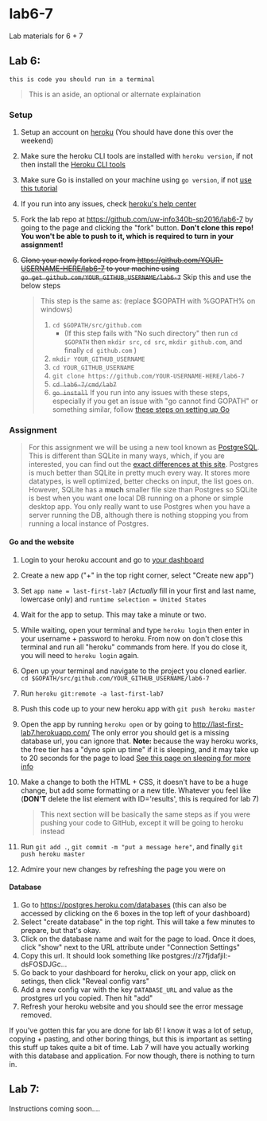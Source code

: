 # lab6-7
Lab materials for 6 + 7

## Lab 6:
`this is code you should run in a terminal`
> This is an aside, an optional or alternate explaination

### Setup
1. Setup an account on [heroku](https://heroku.com) (You should have done this over the weekend)
2. Make sure the heroku CLI tools are installed with `heroku version`, if not then install the [Heroku CLI tools](https://devcenter.heroku.com/articles/getting-started-with-go#set-up)
3. Make sure Go is installed on your machine using `go version`, if not [use this tutorial](https://golang.org/doc/install)
4. If you run into any issues, check [heroku's help center](https://devcenter.heroku.com/articles/getting-started-with-go#introduction)
5. Fork the lab repo at https://github.com/uw-info340b-sp2016/lab6-7 by going to the page and clicking the "fork" button. **Don't clone this repo! You won't be able to push to it, which is required to turn in your assignment!**
6. ~~Clone your newly forked repo from https://github.com/YOUR-USERNAME-HERE/lab6-7 to your machine using </br>`go get github.com/YOUR_GITHUB_USERNAME/lab6-7`~~ Skip this and use the below steps

    > This step is the same as: (replace $GOPATH with %GOPATH% on windows)
    >   1. `cd $GOPATH/src/github.com`
    >       * (If this step fails with "No such directory" then run   `cd $GOPATH` then `mkdir src`, `cd src`, `mkdir github.com`, and finally `cd github.com` )
    >   2. `mkdir YOUR_GITHUB_USERNAME`
    >   3. `cd YOUR_GITHUB_USERNAME`
    >   4. `git clone https://github.com/YOUR-USERNAME-HERE/lab6-7`
    >   5. ~~`cd lab6-7/cmd/lab7`~~
    >   6. ~~`go install`~~
If you run into any issues with these steps, especially if you get an issue with "go cannot find GOPATH" or something similar, follow [these steps on setting up Go](https://github.com/uw-info340b-sp2016/course/blob/master/guides/mac_env.md)

### Assignment
> For this assignment we will be using a new tool known as [PostgreSQL](http://www.postgresql.org/). This is different than SQLite in many ways, which, if you are interested, you can find out the [exact differences at this site](http://www.sql-workbench.net/dbms_comparison.html). Postgres is much better than SQLite in pretty much every way. It stores more datatypes, is well optimized, better checks on input, the list goes on. However, SQLite has a **much** smaller file size than Postgres so SQLite is best when you want one local DB running on a phone or simple desktop app. You only really want to use Postgres when you have a server running the DB, although there is nothing stopping you from running a local instance of Postgres.

#### Go and the website
1. Login to your heroku account and go to [your dashboard](https://dashboard.heroku.com/)
2. Create a new app ("+" in the top right corner, select "Create new app")
3. Set `app name = last-first-lab7` (*Actually* fill in your first and last name, lowercase only) and `runtime selection = United States`
4. Wait for the app to setup. This may take a minute or two.
5. While waiting, open your terminal and type `heroku login` then enter in your username + password to heroku. From now on don't close this terminal and run all "heroku" commands from here. If you do close it, you will need to `heroku login` again.
6. Open up your terminal and navigate to the project you cloned earlier. </br>`cd $GOPATH/src/github.com/YOUR_GITHUB_USERNAME/lab6-7`
7. Run `heroku git:remote -a last-first-lab7`
8. Push this code up to your new heroku app with `git push heroku master`
9. Open the app by running `heroku open` or by going to http://last-first-lab7.herokuapp.com/ The only error you should get is a missing database url, you can ignore that. **Note:** because the way heroku works, the free tier has a "dyno spin up time" if it is sleeping, and it may take up to 20 seconds for the page to load [See this page on sleeping for more info](https://devcenter.heroku.com/articles/dyno-sleeping)
10. Make a change to both the HTML + CSS, it doesn't have to be a huge change, but add some formatting or a new title. Whatever you feel like (**DON'T** delete the list element with ID='results', this is required for lab 7)
    
    > This next section will be basically the same steps as if you were pushing your code to GitHub, except it will be going to heroku instead

11. Run `git add .`, `git commit -m "put a message here"`, and finally  `git push heroku master`
12. Admire your new changes by refreshing the page you were on

#### Database

1. Go to https://postgres.heroku.com/databases (this can also be accessed by clicking on the 6 boxes in the top left of your dashboard)
2. Select "create database" in the top right. This will take a few minutes to prepare, but that's okay.
3. Click on the database name and wait for the page to load. Once it does, click "show" next to the URL attribute under "Connection Settings"
4. Copy this url. It should look something like postgres://z7fjdafjil:-dsFOSDJGc...
5. Go back to your dashboard for heroku, click on your app, click on setings, then click "Reveal config vars"
6. Add a new config var with the key `DATABASE_URL` and value as the prostgres url you copied. Then hit "add"
7. Refresh your heroku website and you should see the error message removed.

If you've gotten this far you are done for lab 6! I know it was a lot of setup, copying + pasting, and other boring things, but this is important as setting this stuff up takes quite a bit of time. Lab 7 will have you actually working with this database and application. For now though, there is nothing to turn in.

## Lab 7:
Instructions coming soon....
